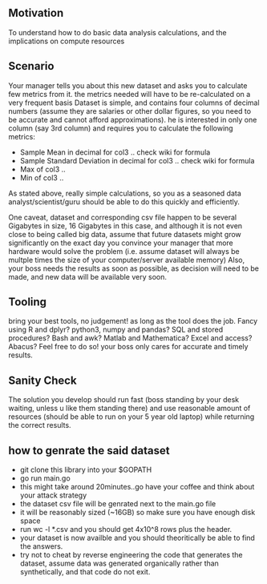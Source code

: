 ## Motivation
To understand how to do basic data analysis calculations, and the implications on compute resources

## Scenario
Your manager tells you about this new dataset and asks you to calculate few metrics from it.
the metrics needed will have to be re-calculated on a very frequent basis
Dataset is simple, and contains four columns of decimal numbers (assume they are salaries or other dollar figures, so you need to be accurate and cannot afford approximations).
he is interested in only one column (say 3rd column) and requires you to calculate the following metrics:
+ Sample Mean in decimal for col3 .. check wiki for formula
+ Sample Standard Deviation in decimal for col3 .. check wiki for formula
+ Max of col3 .. 
+ Min of col3 .. 

As stated above, really simple calculations, so you as a seasoned data analyst/scientist/guru should be able to do this quickly and efficiently.

One caveat, dataset and corresponding csv file happen to be several Gigabytes in size, 16 Gigabytes in this case, and although it is not even close to being called big data, assume that future datasets might grow significantly on the exact day you convince your manager that more hardware would solve the problem (i.e. assume dataset will always be multple times the size of your computer/server available memory)
Also, your boss needs the results as soon as possible, as decision will need to be made, and new data will be available very soon.


## Tooling
bring your best tools, no judgement! as long as the tool does the job.
Fancy using R and dplyr? python3, numpy and pandas? SQL and stored procedures? Bash and awk? Matlab and Mathematica? Excel and access? Abacus?
Feel free to do so! your boss only cares for accurate and timely results.

## Sanity Check
The solution you develop should run fast (boss standing by your desk waiting, unless u like them standing there) and use reasonable amount of resources (should be able to run on your 5 year old laptop) while returning the correct results.

## how to genrate the said dataset
+ git clone this library into your $GOPATH
+ go run main.go
+ this might take around 20minutes..go have your coffee and think about your attack strategy
+ the dataset csv file will be genrated next to the main.go file
+ it will be reasonably sized (~16GB) so make sure you have enough disk space
+ run wc -l *.csv and you should get 4x10^8 rows plus the header.
+ your dataset is now availble and you should theoritically be able to find the answers.
+ try not to cheat by reverse engineering the code that generates the dataset, assume data was generated organically rather than synthetically, and that code do not exit.
